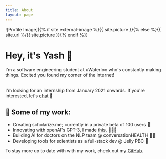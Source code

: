 ```yaml
---
title: About
layout: page
---
```

![Profile Image]({% if site.external-image %}{{ site.picture }}{% else %}{{ site.url }}/{{ site.picture }}{% endif %})

<h1>Hey, it's Yash 👋</h1>

<p>I'm a software engineering student at uWaterloo who's constantly making things. Excited you found my corner of the internet!<br><br>

I'm looking for an internship from January 2021 onwards. If you're interested, let's <a href="https://www.linkedin.com/in/ydani/">chat</a> 👀</p>

<h2>🔭 Some of my work:</h2>
<ul class="skill-list">
	<li>Creating scholarize.me; currently in a private beta of 100 users 👀</li>
	<li>Innovating with openAI's GPT-3, I made <a href="https://twitter.com/itsyashdani/status/1285695850300219392?s=20">this.</a> 👨🏾‍💻</li>
	<li>Building AI for doctors on the NLP team @ conversationHEALTH 👩‍⚕️</li>
	<li>Developing tools for scientists as a full-stack dev @ Jelly PBC 🧬</li>
</ul>

<p>To stay more up to date with with my work, check out my <a href="https://github.com/yash-dani">GitHub</a>.
